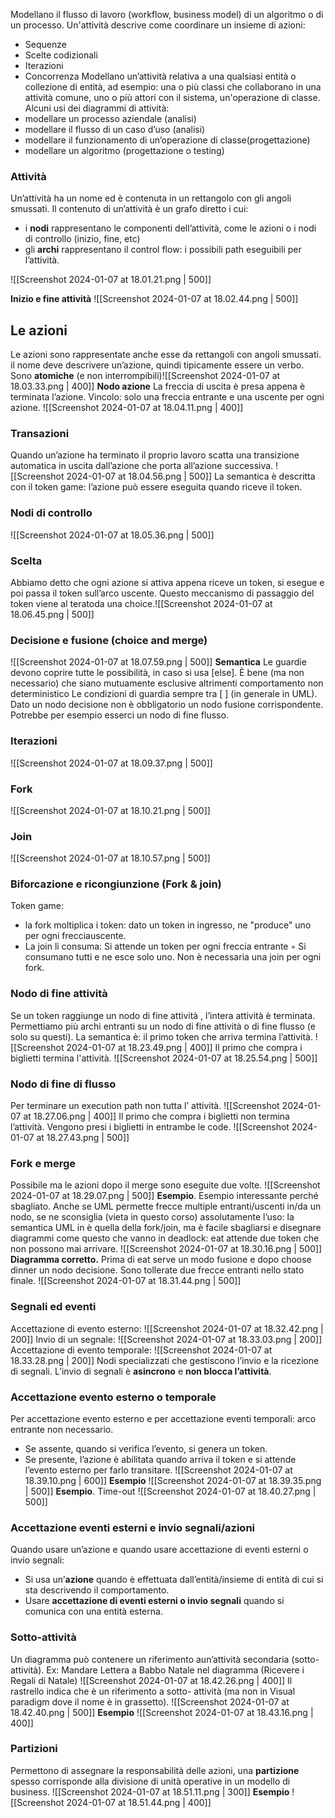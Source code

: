 Modellano il flusso di lavoro (workflow, business model) di un algoritmo o di un processo. Un'attività descrive come coordinare un insieme di azioni:
- Sequenze 
- Scelte codizionali
- Iterazioni
- Concorrenza
Modellano un’attività relativa a una qualsiasi entità o collezione di entità, ad esempio: una o più classi che collaborano in una attività comune, uno o più attori con il sistema, un'operazione di classe.
Alcuni usi dei diagrammi di attività: 
- modellare un processo aziendale (analisi) 
- modellare il flusso di un caso d’uso (analisi) 
- modellare il funzionamento di un’operazione di classe(progettazione)
- modellare un algoritmo (progettazione o testing)
### Attività
Un’attività ha un nome ed è contenuta in un rettangolo con gli angoli smussati. Il contenuto di un’attività è un grafo diretto i cui:
- i **nodi** rappresentano le componenti dell’attività, come le azioni o i nodi di controllo (inizio, fine, etc)
- gli **archi** rappresentano il control flow: i possibili path eseguibili per l’attività.

![[Screenshot 2024-01-07 at 18.01.21.png | 500]]

**Inizio e fine attività**
![[Screenshot 2024-01-07 at 18.02.44.png | 500]]
## Le azioni
Le azioni sono rappresentate anche esse da rettangoli con angoli smussati. il nome deve descrivere un’azione, quindi tipicamente essere un verbo. Sono **atomiche** (e non interrompibili)![[Screenshot 2024-01-07 at 18.03.33.png | 400]]
**Nodo azione**
La freccia di uscita è presa appena è terminata l’azione. Vincolo: solo una freccia entrante e una uscente per ogni azione.
![[Screenshot 2024-01-07 at 18.04.11.png | 400]]

### Transazioni
Quando un’azione ha terminato il proprio lavoro scatta una transizione automatica in uscita dall’azione che porta all’azione successiva.
![[Screenshot 2024-01-07 at 18.04.56.png | 500]]
La semantica è descritta con il token game: l’azione può essere eseguita quando riceve il token.

### Nodi di controllo
![[Screenshot 2024-01-07 at 18.05.36.png | 500]]
### Scelta
Abbiamo detto che ogni azione si attiva appena riceve un token, si esegue e poi passa il token sull’arco uscente. Questo meccanismo di passaggio del token viene al teratoda una choice.![[Screenshot 2024-01-07 at 18.06.45.png | 500]]
### Decisione e fusione (choice and merge)
![[Screenshot 2024-01-07 at 18.07.59.png | 500]]
**Semantica**
Le guardie devono coprire tutte le possibilità, in caso si usa \[else\]. È bene (ma non necessario) che siano mutuamente esclusive altrimenti comportamento non deterministico Le condizioni di guardia sempre tra [ ] (in generale in UML).
Dato un nodo decisione non è obbligatorio un nodo fusione corrispondente. Potrebbe per esempio esserci un nodo di fine flusso.
### Iterazioni
![[Screenshot 2024-01-07 at 18.09.37.png | 500]]
### Fork
![[Screenshot 2024-01-07 at 18.10.21.png | 500]]
### Join
![[Screenshot 2024-01-07 at 18.10.57.png | 500]]
### Biforcazione e ricongiunzione (Fork & join)
Token game:
- la fork moltiplica i token: dato un token in ingresso, ne "produce" uno per ogni frecciauscente.
- La join li consuma: Si attende un token per ogni freccia entrante ◦ Si consumano tutti e ne esce solo uno.
Non è necessaria una join per ogni fork.
### Nodo di fine attività
Se un token raggiunge un nodo di fine attività , l’intera attività è terminata. Permettiamo più archi entranti su un nodo di fine attività o di fine flusso (e solo su questi). La semantica è: il primo token che arriva termina l’attività.
![[Screenshot 2024-01-07 at 18.23.49.png | 400]]
Il primo che compra i biglietti termina l'attività.
![[Screenshot 2024-01-07 at 18.25.54.png | 500]]
### Nodo di fine di flusso
Per terminare un execution path non tutta l’ attività. 
![[Screenshot 2024-01-07 at 18.27.06.png | 400]]
Il primo che compra i biglietti non termina l’attività. Vengono presi i biglietti in entrambe le code.
![[Screenshot 2024-01-07 at 18.27.43.png | 500]]
### Fork e merge 
Possibile ma le azioni dopo il merge sono eseguite due volte.
![[Screenshot 2024-01-07 at 18.29.07.png | 500]]
**Esempio**. Esempio interessante perché sbagliato.
Anche se UML permette frecce multiple entranti/uscenti in/da un nodo, se ne sconsiglia (vieta in questo corso) assolutamente l’uso: la semantica UML in è quella della fork/join, ma è facile sbagliarsi e disegnare diagrammi come questo che vanno in deadlock: eat attende due token che non possono mai arrivare.
![[Screenshot 2024-01-07 at 18.30.16.png | 500]]
**Diagramma corretto.**
Prima di eat serve un modo fusione e dopo choose dinner un nodo decisione. Sono tollerate due frecce entranti nello stato finale.
![[Screenshot 2024-01-07 at 18.31.44.png | 500]]
### Segnali ed eventi
Accettazione di evento esterno:
![[Screenshot 2024-01-07 at 18.32.42.png | 200]]
Invio di un segnale:
![[Screenshot 2024-01-07 at 18.33.03.png | 200]]
Accettazione di evento temporale:
![[Screenshot 2024-01-07 at 18.33.28.png | 200]]
Nodi specializzati che gestiscono l’invio e la ricezione di segnali. L’invio di segnali è **asincrono** e **non blocca l’attività**.
### Accettazione evento esterno o temporale
Per accettazione evento esterno e per accettazione eventi temporali: arco entrante non necessario. 
- Se assente, quando si verifica l’evento, si genera un token.
- Se presente, l’azione è abilitata quando arriva il token e si attende l’evento esterno per farlo transitare.
![[Screenshot 2024-01-07 at 18.39.10.png | 600]]
**Esempio**
![[Screenshot 2024-01-07 at 18.39.35.png | 500]]
**Esempio**. Time-out
![[Screenshot 2024-01-07 at 18.40.27.png | 500]]
### Accettazione eventi esterni e invio segnali/azioni
Quando usare un’azione e quando usare accettazione di eventi esterni o invio segnali: 
- Si usa un’**azione** quando è effettuata dall’entità/insieme di entità di cui si sta descrivendo il comportamento.
- Usare **accettazione di eventi esterni o invio segnali** quando si comunica con una entità esterna.
### Sotto-attività
Un diagramma può contenere un riferimento aun’attività secondaria (sotto-attività).
Ex: Mandare Lettera a Babbo Natale nel diagramma (Ricevere i Regali di Natale)
![[Screenshot 2024-01-07 at 18.42.26.png | 400]]
Il rastrello indica che è un riferimento a sotto- attività (ma non in Visual paradigm dove il nome è in grassetto).
![[Screenshot 2024-01-07 at 18.42.40.png | 500]]
**Esempio**
![[Screenshot 2024-01-07 at 18.43.16.png | 400]]
### Partizioni
Permettono di assegnare la responsabilità delle azioni, una **partizione** spesso corrisponde alla divisione di unità operative in un modello di business.
![[Screenshot 2024-01-07 at 18.51.11.png | 300]]
**Esempio**
![[Screenshot 2024-01-07 at 18.51.44.png | 400]]